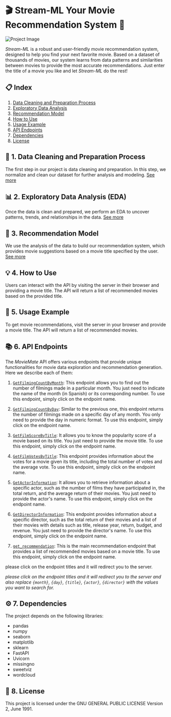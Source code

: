 # 🎬 Stream-ML Your Movie Recommendation System 🍿

![Project Image](your_image_link)

 *Stream-ML* is a robust and user-friendly movie recommendation system, designed to help you find your next favorite movie. Based on a dataset of thousands of movies, our system learns from data patterns and similarities between movies to provide the most accurate recommendations. Just enter the title of a movie you like and let  *Stream-ML* do the rest!

## 📋 Index
1. [Data Cleaning and Preparation Process](#cleaning)
2. [Exploratory Data Analysis](#eda)
3. [Recommendation Model](#model)
4. [How to Use](#use)
6. [Usage Example](#example)
7. [API Endpoints](#endpoints)
8. [Dependencies](#dependencies)
8. [License](#license)

## 🧹 1. Data Cleaning and Preparation Process <a name="cleaning"></a>

The first step in our project is data cleaning and preparation. In this step, we normalize and clean our dataset for further analysis and modeling. [See more](src/etl.ipynb)

## 📊 2. Exploratory Data Analysis (EDA) <a name="eda"></a>

Once the data is clean and prepared, we perform an EDA to uncover patterns, trends, and relationships in the data. [See more](src/eda.ipynb)

## 🎯 3. Recommendation Model <a name="model"></a>

We use the analysis of the data to build our recommendation system, which provides movie suggestions based on a movie title specified by the user. [See more](main.py)

## 💡 4. How to Use <a name="use"></a>

Users can interact with the API by visiting the server in their browser and providing a movie title. The API will return a list of recommended movies based on the provided title.

## 📖 5. Usage Example <a name="example"></a>

To get movie recommendations, visit the server in your browser and provide a movie title. The API will return a list of recommended movies.

## 📚 6. API Endpoints <a name="endpoints"></a>

The *MovieMate* API offers various endpoints that provide unique functionalities for movie data exploration and recommendation generation. Here we describe each of them:

1. [`GetFilmingCountByMonth`](https://stream-ml-jlot.onrender.com/docs): This endpoint allows you to find out the number of filmings made in a particular month. You just need to indicate the name of the month (in Spanish) or its corresponding number. To use this endpoint, simply click on the endpoint name.

2. [`GetFilmingCountByDay`](https://stream-ml-jlot.onrender.com/docs): Similar to the previous one, this endpoint returns the number of filmings made on a specific day of any month. You only need to provide the day in numeric format. To use this endpoint, simply click on the endpoint name.

3. [`GetFilmScoreByTitle`](https://stream-ml-jlot.onrender.com/docs): It allows you to know the popularity score of a movie based on its title. You just need to provide the movie title. To use this endpoint, simply click on the endpoint name.

4. [`GetFilmVotesByTitle`](https://stream-ml-jlot.onrender.com/docs): This endpoint provides information about the votes for a movie given its title, including the total number of votes and the average vote. To use this endpoint, simply click on the endpoint name.

5. [`GetActorInformation`](https://stream-ml-jlot.onrender.com/docs): It allows you to retrieve information about a specific actor, such as the number of films they have participated in, the total return, and the average return of their movies. You just need to provide the actor's name. To use this endpoint, simply click on the endpoint name.

6. [`GetDirectorInformation`](https://stream-ml-jlot.onrender.com/docs): This endpoint provides information about a specific director, such as the total return of their movies and a list of their movies with details such as title, release year, return, budget, and revenue. You just need to provide the director's name. To use this endpoint, simply click on the endpoint name.

7. [`get_recommendation`](https://stream-ml-jlot.onrender.com/docs): This is the main recommendation endpoint that provides a list of recommended movies based on a movie title. To use this endpoint, simply click on the endpoint name.

please click on the endpoint titles and it will redirect you to the server.


*please click on the endpoint titles and it will redirect you to the server and also replace `{month}`, `{day}`, `{title}`, `{actor}`, `{director}` with the values you want to search for.*



## ⚙️ 7. Dependencies <a name="dependencies"></a>

The project depends on the following libraries:
- pandas
- numpy
- seaborn
- matplotlib
- sklearn
- FastAPI
- Uvicorn
- missingno
- sweetviz
- wordcloud

## 📄 8. License <a name="license"></a>

This project is licensed under the GNU GENERAL PUBLIC LICENSE Version 2, June 1991.
